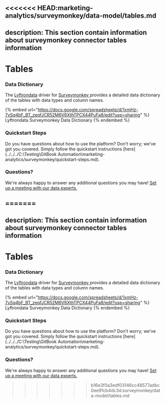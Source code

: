 <<<<<<< HEAD:marketing-analytics/surveymonkey/data-model/tables.md
---
description: This section contain information about surveymonkey connector tables information
---

# Tables

### Data Dictionary

The [Lyftrondata](https://www.lyftrondata.com/) driver for [Surveymonkey](https://www.lyftrondata.com/integration/marketing-analytics/survey-monkey//)[ ](https://www.lyftrondata.com/integration/surveymonkey/)provides a detailed data dictionary of the tables with data types and column names.

{% embed url="https://docs.google.com/spreadsheets/d/1xmHz-7vSq4bF_BT_zeqfJCR52M6V6XthTPCX44PuFa8/edit?usp=sharing" %}
Lyftrondata Surveymonkey Data Dictionary
{% endembed %}

### Quickstart Steps

Do you have questions about how to use the platform? Don't worry; we've got you covered. Simply follow the quickstart instructions [here](../../../C:\Testing\GitBook Automation\marketing-analytics/surveymonkey/quickstart-steps.md).

### Questions? <a href="#questions" id="questions"></a>

We're always happy to answer any additional questions you may have! [Set up a meeting with our data experts.](https://www.lyftrondata.com/book-a-meeting/)

=======
---
description: This section contain information about surveymonkey connector tables information
---

# Tables

### Data Dictionary

The [Lyftrondata](https://www.lyftrondata.com/) driver for [Surveymonkey](https://www.lyftrondata.com/integration/marketing-analytics/survey-monkey//)[ ](https://www.lyftrondata.com/integration/surveymonkey/)provides a detailed data dictionary of the tables with data types and column names.

{% embed url="https://docs.google.com/spreadsheets/d/1xmHz-7vSq4bF_BT_zeqfJCR52M6V6XthTPCX44PuFa8/edit?usp=sharing" %}
Lyftrondata Surveymonkey Data Dictionary
{% endembed %}

### Quickstart Steps

Do you have questions about how to use the platform? Don't worry; we've got you covered. Simply follow the quickstart instructions [here](../../../C:\Testing\GitBook Automation\marketing-analytics/surveymonkey/quickstart-steps.md).

### Questions? <a href="#questions" id="questions"></a>

We're always happy to answer any additional questions you may have! [Set up a meeting with our data experts.](https://www.lyftrondata.com/book-a-meeting/)

>>>>>>> b16e3f0a3edf03146cc48577adbc0ee91cb4dc3d:surveymonkey/data-model/tables.md
